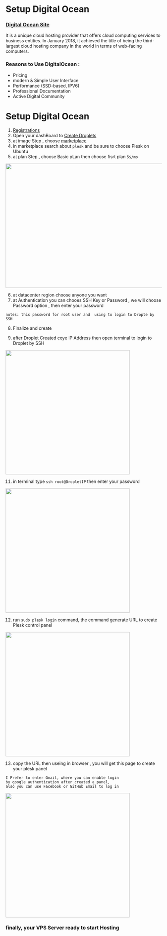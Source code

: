 # Setup Digital Ocean
### [Digital Ocean Site](https://www.digitalocean.com/)

It is a unique cloud hosting provider that offers cloud computing services to business entities. In January 2018, it achieved the title of being the third-largest cloud hosting company in the world in terms of web-facing computers.

### Reasons to Use DigitalOcean :
- Pricing
- modern & Simple User Interface
- Performance (SSD-based, IPV6)
- Professional Documentation
- Active Digital Community



# Setup Digital Ocean
1. [Registrations](https://cloud.digitalocean.com/registrations/new)
2. Open your dashBoard to [Create Droplets](https://www.digitalocean.com/docs/droplets/how-to/create/)
3. at image Step , choose [marketplace](https://www.digitalocean.com/docs/marketplace/)
4. in marketplace search about `plesk` and be sure to choose Plesk on Ubuntu
5. at plan Step , choose Basic pLan then choose fisrt plan `5$/mo`


<img src="https://i.imgur.com/cxkRMXg.png" width="600" height="400">


6. at datacenter region choose anyone you want
7. at Authentication you can chooes SSH Key or Password , we will choose Password option , then enter your password 
```
notes: this password for root user and  using to login to Dropte by SSH

```
8. Finalize and create

9. after Droplet Created coye IP Address then open terminal to login to Droplet by SSH



<img src="https://i.imgur.com/Ybz3mYQ.jpg" width="400">


11. in terminal type `ssh root@DropletIP` then enter your password


<img src="https://i.imgur.com/FDtbXTf.jpg" width="400">


12. run `sudo plesk login` command, the command generate URL to create Plesk control panel


<img src="https://i.imgur.com/nyiaooF.jpg" width="400">

13. copy the URL then useing in browser , you will get this page  to create your plesk panel

```
I Prefer to enter Gmail, where you can enable login 
by google authentication after created a panel,
also you can use Facebook or GitHub Email to log in 
```

<img src="https://i.imgur.com/z0qXKQv.jpg" width="400">

### finally, your VPS Server ready to start Hosting
